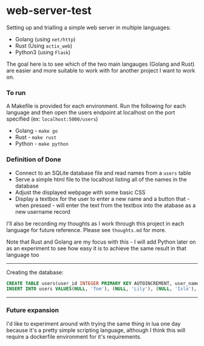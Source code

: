 # web-server-test

Setting up and trialling a simple web server in multiple languages:
* Golang (using `net/http`)
* Rust (Using `actix_web`)
* Python3 (using `Flask`)

The goal here is to see which of the two main langauges (Golang and Rust) are
easier and more suitable to work with for another project I want to work on.

### To run
A Makefile is provided for each environment. Run the following for each language
and then open the users endpoint at localhost on the port specified (ex:
`localhost:5000/users`)

- Golang - `make go`
- Rust - `make rust`
- Python - `make python`


### Definition of Done
* Connect to an SQLite database file and read names from a `users` table
* Serve a simple html file to the localhost listing all of the names in the
database
* Adjust the displayed webpage with some basic CSS
* Display a textbox for the user to enter a new name and a button that - when
pressed - will enter the text from the textbox into the atabase as a new
username record

I'll also be recording my thoughts as I work through this project in each
language for future reference. Please see `thoughts.md` for more.

Note that Rust and Golang are my focus with this - I will add Python later on
as an experiment to see how easy it is to achieve the same result in that
language too

---

Creating the database:

```sql
CREATE TABLE users(user_id INTEGER PRIMARY KEY AUTOINCREMENT, user_name CHAR(50) NOT NULL UNIQUE);
INSERT INTO users VALUES(NULL, 'Tom'), (NULL, 'Lily'), (NULL, 'Isla'), (NULL, 'Damian');
```

---

### Future expansion
I'd like to experiment around with trying the same thing in lua one day because
it's a pretty simple scripting language, although I think this will require a
dockerfile environment for it's requirements.
